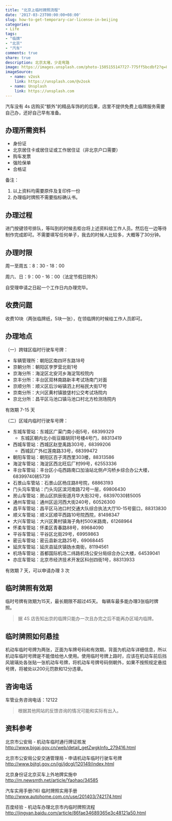 ```yaml
---
title: "北京上临时牌照流程"
date: '2017-03-23T00:00:00+08:00'
slug: how-to-get-temporary-car-license-in-beijing
categories:
- Life
tags:
- "临牌"
- "北京"
- "汽车"
comments: true
share: true
description: 北京太堵，少走弯路
image: https://images.unsplash.com/photo-1505155147727-775ff5bcdbf2?q=80&w=5086&auto=format&fit=crop&ixlib=rb-4.0.3&ixid=M3wxMjA3fDB8MHxwaG90by1wYWdlfHx8fGVufDB8fHx8fA%3D%3D
imageSource:
  - name: v2osk
    link: https://unsplash.com/@v2osk
  - name: Unsplash
    link: https://unsplash.com
---
```


汽车没有 4s 店购买“额外”的精品车饰的的后果，店里不提供免费上临牌服务需要自己办，还好自己早有准备。

## 办理所需资料

* 身份证
* 北京居住卡或居住证或工作居住证（非北京户口需要）
* 购车发票
* 强险保单
* 合格证

备注：

1. 以上资料均需要原件及复印件一份
2. 办理临时牌照不需要指标确认书。

## 办理过程

进门按键领号排队，等叫到的时候去柜台将上述资料给工作人员。然后在一边等待制作完成即可。不需要填写任何单子，我去的时候人比较多，大概等了30分钟。

## 办理时限

周一至周五：8：30 - 18：00

周六、日：9：00 - 16：00（法定节假日除外）

自受理申请之日起一个工作日内办理完毕。

## 收费问题

收费10块（两张临牌纸，5块一张），在领临牌的时候给工作人员即可。

## 办理地点

（一）跨辖区临时行驶车号牌：

- 车辆管理所：朝阳区南四环东路18号
- 京朝分所：朝阳区孛罗营北街1号
- 京海分所：海淀区北安河乡海淀驾校院内
- 京丰分所：丰台区双林南路新丰考试场南门对面
- 京顺分所：顺义区后沙峪镇泗上村裕民大街17号
- 京南分所：大兴区黄村镇狼垡村公交考试场院内
- 京北分所：昌平区马池口镇马池口村北方检测场院内

有效期 7-15 天

（二）区域内临时行驶车号牌：

- 东城车管站：东城区广渠门南小街5号，68399329
    - 东城区朝内北小街豆瓣胡同1号楼4号门，88313419
- 西城车管站：西城区赵登禹路303号，68399206
    - 西城区广外红莲南路33号，68399472
- 朝阳车管站：朝阳区百子湾西里303楼，88313586
- 海淀车管站：海淀区西北旺后厂村99号，62553336
- 丰台车管站：丰台区小屯西路南口加油站北侧卢沟桥乡综合办公大楼，68399740转5739
- 石景山车管站：石景山区杨庄路8号院，68863193
- 门头沟车管站：门头沟区滨河南路72号一层，69806430
- 房山车管站：房山区拱辰街道月华大街32号，68397030转5005
- 通州车管站：通州区运河西大街240号，60526300
- 昌平车管站：昌平区马池口村交通大队综合执法大厅10-15号窗口，88313830
- 顺义车管站：顺义区顺平西路10号院西院，81498347
- 大兴车管站：大兴区黄村镇海子角村500米路南，61268964
- 怀柔车管站：怀柔区青春路88号，89684090
- 平谷车管站：平谷区北街29号，69959863
- 密云车管站：密云县新北路25号，69068445
- 延庆车管站：延庆县延庆镇妫水南街，81194561
- 机场车管站：首都国际机场二纬路机场公安分局综合办公大楼，64539041
- 亦庄车管站：北京市经济技术开发区科创四街1号，88313933

有效期 7 天，可以申请办理 3 次

## 临时牌照有效期

临时号牌有效期为15天，最长期限不超过45天。
每辆车最多能办理3张临时牌照。

> 据 4S 店告知出京的临牌只能办一次且办完之后不能再办区域内临牌。

## 临时牌照如何悬挂

机动车临时号牌为两张，正面为车牌号码和有效期，背面为机动车详细信息，所以机动车临时号牌是不能借给他人使用。使用临时号牌上路时，应该在机动车前后挡风玻璃处各张贴一张机动车号牌，将机动车号牌号码侧朝外，如果不按照规定悬挂号牌，将被处以200元罚款和12分违章。

## 咨询电话

车管业务咨询电话：12122

> 根据其他网站的反馈咨询的情况可能和实际有出入。

## 资料参考

北京市公安局 -  机动车临时通行牌证核发
http://www.bjgaj.gov.cn/web/detail_getZwgkInfo_279416.html

北京市公安局公安交通管理局 - 申请机动车临时行驶车号牌
http://www.bjjtgl.gov.cn/jgj/jdcgl/120149/index.html

北京身份证北京买车上外地牌实施中
http://m.newsmth.net/article/Yaohao/34585

汽车实用手册(16) 临时牌照实用手册
http://www.autohome.com.cn/use/201403/742174.html

百度经验 - 机动车办理北京市内临时牌照流程
http://jingyan.baidu.com/article/86fae34689365e3c48121a50.html
